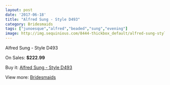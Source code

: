 ```yaml
---
layout: post
date: '2017-06-18'
title: "Alfred Sung - Style D493"
category: Bridesmaids
tags: ["junoesque","alfred","beaded","sung","evening"]
image: http://img.sequinious.com/8444-thickbox_default/alfred-sung-style-d493.jpg
---
```

Alfred Sung - Style D493

On Sales: **$222.99**
<a href="https://www.sequinious.com/bridesmaids/3594-alfred-sung-style-d493.html"><amp-img layout="responsive" width="600" height="600" src="//img.sequinious.com/8444-thickbox_default/alfred-sung-style-d493.jpg" alt="Alfred Sung - Style D493 0" /></a>
<a href="https://www.sequinious.com/bridesmaids/3594-alfred-sung-style-d493.html"><amp-img layout="responsive" width="600" height="600" src="//img.sequinious.com/8445-thickbox_default/alfred-sung-style-d493.jpg" alt="Alfred Sung - Style D493 1" /></a>

Buy it: [Alfred Sung - Style D493](https://www.sequinious.com/bridesmaids/3594-alfred-sung-style-d493.html "Alfred Sung - Style D493")

View more: [Bridesmaids](https://www.sequinious.com/3-bridesmaids "Bridesmaids")